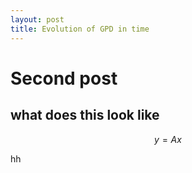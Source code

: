 ```yaml
---
layout: post
title: Evolution of GPD in time
---
```



<script src="https://cdn.mathjax.org/mathjax/latest/MathJax.js?config=TeX-AMS-MML_HTMLorMML" type="text/javascript"></script>

# Second post

## what does this look like


$$ 
y = A x 
$$


hh

